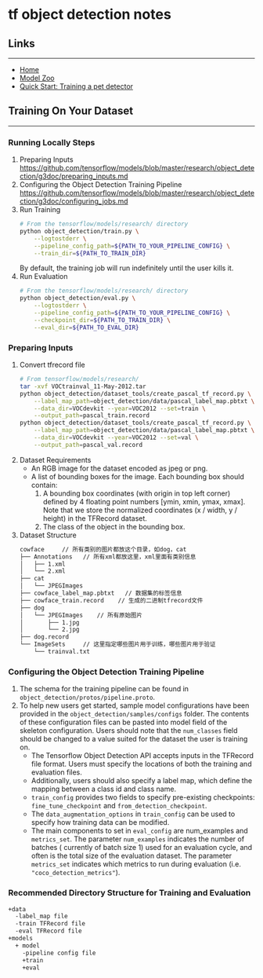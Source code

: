 # tf object detection notes

## Links

---

- [Home](https://github.com/tensorflow/models/tree/master/research)
- [Model Zoo](https://github.com/tensorflow/models/blob/master/research/object_detection/g3doc/detection_model_zoo.md)
- [Quick Start: Training a pet detector](https://github.com/tensorflow/models/blob/master/research/object_detection/g3doc/running_pets.md)

## Training On Your Dataset

---

### Running Locally Steps

1. Preparing Inputs  
  https://github.com/tensorflow/models/blob/master/research/object_detection/g3doc/preparing_inputs.md
2. Configuring the Object Detection Training Pipeline  
  https://github.com/tensorflow/models/blob/master/research/object_detection/g3doc/configuring_jobs.md
3. Run Training
    ```bash
    # From the tensorflow/models/research/ directory
    python object_detection/train.py \
        --logtostderr \
        --pipeline_config_path=${PATH_TO_YOUR_PIPELINE_CONFIG} \
        --train_dir=${PATH_TO_TRAIN_DIR}
    ```
    By default, the training job will run indefinitely until the user kills it.
4. Run Evaluation
    ```bash
    # From the tensorflow/models/research/ directory
    python object_detection/eval.py \
        --logtostderr \
        --pipeline_config_path=${PATH_TO_YOUR_PIPELINE_CONFIG} \
        --checkpoint_dir=${PATH_TO_TRAIN_DIR} \
        --eval_dir=${PATH_TO_EVAL_DIR}
    ```

### Preparing Inputs

1. Convert tfrecord file
    ```bash
    # From tensorflow/models/research/
    tar -xvf VOCtrainval_11-May-2012.tar
    python object_detection/dataset_tools/create_pascal_tf_record.py \
        --label_map_path=object_detection/data/pascal_label_map.pbtxt \
        --data_dir=VOCdevkit --year=VOC2012 --set=train \
        --output_path=pascal_train.record
    python object_detection/dataset_tools/create_pascal_tf_record.py \
        --label_map_path=object_detection/data/pascal_label_map.pbtxt \
        --data_dir=VOCdevkit --year=VOC2012 --set=val \
        --output_path=pascal_val.record
    ```
2. Dataset Requirements
    - An RGB image for the dataset encoded as jpeg or png.
    - A list of bounding boxes for the image. Each bounding box should contain:
        1. A bounding box coordinates (with origin in top left corner) defined by 4 floating point numbers [ymin, xmin, ymax, xmax]. Note that we store the normalized coordinates (x / width, y / height) in the TFRecord dataset.
        2. The class of the object in the bounding box.
3. Dataset Structure
    ```txt
    cowface     // 所有类别的图片都放这个目录，如dog，cat
    ├── Annotations   // 所有xml都放这里，xml里面有类别信息
    │   ├── 1.xml
    │   └── 2.xml
    ├── cat
    │   └── JPEGImages
    ├── cowface_label_map.pbtxt   // 数据集的标签信息
    ├── cowface_train.record    // 生成的二进制tfrecord文件
    ├── dog
    │   └── JPEGImages    // 所有原始图片
    │       ├── 1.jpg
    │       └── 2.jpg
    ├── dog.record
    └── ImageSets     // 这里指定哪些图片用于训练，哪些图片用于验证
        └── trainval.txt
    ```

### Configuring the Object Detection Training Pipeline

1. The schema for the training pipeline can be found in `object_detection/protos/pipeline.proto`. 
2. To help new users get started, sample model configurations have been provided in the `object_detection/samples/configs` folder. The contents of these configuration files can be pasted into model field of the skeleton configuration. Users should note that the `num_classes` field should be changed to a value suited for the dataset the user is training on.
    - The Tensorflow Object Detection API accepts inputs in the TFRecord file format. Users must specify the locations of both the training and evaluation files. 
    - Additionally, users should also specify a label map, which define the mapping between a class id and class name.
    - `train_config` provides two fields to specify pre-existing checkpoints: `fine_tune_checkpoint` and `from_detection_checkpoint`.
    - The `data_augmentation_options` in `train_config` can be used to specify how training data can be modified. 
    - The main components to set in `eval_config` are num_examples and `metrics_set`. The parameter `num_examples` indicates the number of batches ( currently of batch size 1) used for an evaluation cycle, and often is the total size of the evaluation dataset. The parameter `metrics_set` indicates which metrics to run during evaluation (i.e. `"coco_detection_metrics"`).

### Recommended Directory Structure for Training and Evaluation

```txt
+data
  -label_map file
  -train TFRecord file
  -eval TFRecord file
+models
  + model
    -pipeline config file
    +train
    +eval
```